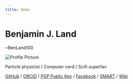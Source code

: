 ```yaml
---
title: Home
---
```


# Benjamin J. Land
~BenLand100

![Profile Picture](/images/profile.jpg)

Particle&nbsp;physicist / Computer&nbsp;nerd / Scifi&nbsp;superfan

[GitHub](https://github.com/BenLand100/) /
[ORCID](https://orcid.org/0000-0002-1775-6969) /
[PGP Public Key](https://ben.land/benland100.pub) /
[Facebook](https://facebook.com/benland100) /
[SMART](https://ben.land/smart.php) /
[Wiki](https://ben.land/wiki/)
